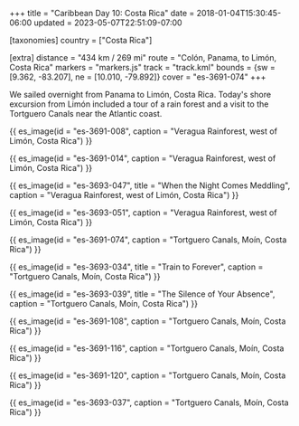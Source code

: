 +++
title = "Caribbean Day 10: Costa Rica"
date = 2018-01-04T15:30:45-06:00
updated = 2023-05-07T22:51:09-07:00

[taxonomies]
country = ["Costa Rica"]

[extra]
distance = "434 km / 269 mi"
route = "Colón, Panama, to Limón, Costa Rica"
markers = "markers.js"
track = "track.kml"
bounds = {sw = [9.362, -83.207], ne = [10.010, -79.892]}
cover = "es-3691-074"
+++

We sailed overnight from Panama to Limón, Costa Rica. Today's shore excursion from Limón included a tour of a rain forest and a visit to the Tortguero Canals near the Atlantic coast.

<!-- more -->

{{ es_image(id = "es-3691-008", caption = "Veragua Rainforest, west of Limón, Costa Rica") }}

{{ es_image(id = "es-3691-014", caption = "Veragua Rainforest, west of Limón, Costa Rica") }}

{{ es_image(id = "es-3693-047", title = "When the Night Comes Meddling", caption = "Veragua Rainforest, west of Limón, Costa Rica") }}

{{ es_image(id = "es-3693-051", caption = "Veragua Rainforest, west of Limón, Costa Rica") }}

{{ es_image(id = "es-3691-074", caption = "Tortguero Canals, Moín, Costa Rica") }}

{{ es_image(id = "es-3693-034", title = "Train to Forever", caption = "Tortguero Canals, Moín, Costa Rica") }}

{{ es_image(id = "es-3693-039", title = "The Silence of Your Absence", caption = "Tortguero Canals, Moín, Costa Rica") }}

{{ es_image(id = "es-3691-108", caption = "Tortguero Canals, Moín, Costa Rica") }}

{{ es_image(id = "es-3691-116", caption = "Tortguero Canals, Moín, Costa Rica") }}

{{ es_image(id = "es-3691-120", caption = "Tortguero Canals, Moín, Costa Rica") }}

{{ es_image(id = "es-3693-037", caption = "Tortguero Canals, Moín, Costa Rica") }}

